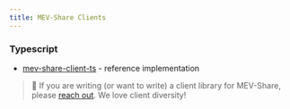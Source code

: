 ```yaml
---
title: MEV-Share Clients
---
```


### Typescript

* [mev-share-client-ts](https://github.com/flashbots/mev-share-client-ts) - reference implementation

> :eyes: If you are writing (or want to write) a client library for MEV-Share, please [reach out](https://twitter.com/zeroXbrock). We love client diversity!

